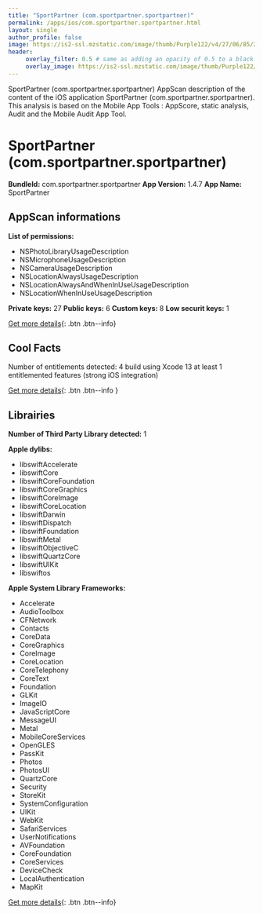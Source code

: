 ```yaml
---
title: "SportPartner (com.sportpartner.sportpartner)"
permalink: /apps/ios/com.sportpartner.sportpartner.html
layout: single
author_profile: false
image: https://is2-ssl.mzstatic.com/image/thumb/Purple122/v4/27/06/85/270685b6-bb96-d8bb-b8fc-31985c16c416/AppIcon-1x_U007emarketing-0-5-0-85-220.png/512x512bb.jpg
header: 
     overlay_filter: 0.5 # same as adding an opacity of 0.5 to a black background
     overlay_image: https://is2-ssl.mzstatic.com/image/thumb/Purple122/v4/27/06/85/270685b6-bb96-d8bb-b8fc-31985c16c416/AppIcon-1x_U007emarketing-0-5-0-85-220.png/512x512bb.jpg
---
```

SportPartner (com.sportpartner.sportpartner) AppScan description of the content of the iOS application SportPartner (com.sportpartner.sportpartner). This analysis is based on the Mobile App Tools : AppScore, static analysis, Audit and the Mobile Audit App Tool.

# SportPartner (com.sportpartner.sportpartner)

**BundleId:** com.sportpartner.sportpartner
**App Version:** 1.4.7
**App Name:** SportPartner


## AppScan informations 

**List of permissions:** 
- NSPhotoLibraryUsageDescription
- NSMicrophoneUsageDescription
- NSCameraUsageDescription
- NSLocationAlwaysUsageDescription
- NSLocationAlwaysAndWhenInUseUsageDescription
- NSLocationWhenInUseUsageDescription
  
  
**Private keys:** 27
**Public keys:** 6
**Custom keys:** 8
**Low securit keys:** 1
  
[Get more details](/pricing.html){: .btn .btn--info}

## Cool Facts

Number of entitlements detected: 4
build using Xcode 13
at least 1 entitlemented features (strong iOS integration)
  
[Get more details](/pricing.html){: .btn .btn--info }

## Librairies 
**Number of Third Party Library detected:** 1


**Apple dylibs:**
- libswiftAccelerate
- libswiftCore
- libswiftCoreFoundation
- libswiftCoreGraphics
- libswiftCoreImage
- libswiftCoreLocation
- libswiftDarwin
- libswiftDispatch
- libswiftFoundation
- libswiftMetal
- libswiftObjectiveC
- libswiftQuartzCore
- libswiftUIKit
- libswiftos


**Apple System Library Frameworks:**
- Accelerate
- AudioToolbox
- CFNetwork
- Contacts
- CoreData
- CoreGraphics
- CoreImage
- CoreLocation
- CoreTelephony
- CoreText
- Foundation
- GLKit
- ImageIO
- JavaScriptCore
- MessageUI
- Metal
- MobileCoreServices
- OpenGLES
- PassKit
- Photos
- PhotosUI
- QuartzCore
- Security
- StoreKit
- SystemConfiguration
- UIKit
- WebKit
- SafariServices
- UserNotifications
- AVFoundation
- CoreFoundation
- CoreServices
- DeviceCheck
- LocalAuthentication
- MapKit


  
[Get more details](/pricing.html){: .btn .btn--info}

